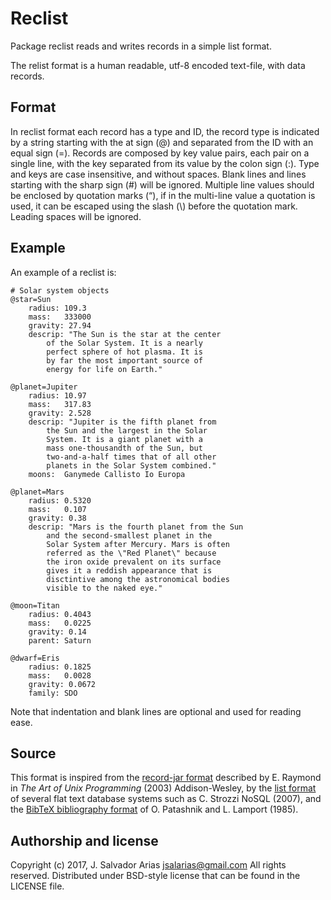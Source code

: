 # Reclist

Package reclist reads
and writes records in a simple list format.

The relist format is a human readable,
utf-8 encoded text-file,
with data records.

## Format

In reclist format each record has a type and ID,
the record type is indicated by a string starting
with the at sign (@) and separated from the ID
with an equal sign (=).
Records are composed by key value pairs,
each pair on a single line,
with the key separated from its value
by the colon sign (:).
Type
and keys
are case insensitive,
and without spaces.
Blank lines
and lines starting with the sharp sign (#)
will be ignored.
Multiple line values
should be enclosed by quotation marks (“),
if in the multi-line value
a quotation is used,
it can be escaped using the slash (\\)
before the quotation mark.
Leading spaces will be ignored.

## Example

An example of a reclist is:

```
# Solar system objects
@star=Sun
	radius:	109.3
	mass:	333000
	gravity: 27.94
	descrip: "The Sun is the star at the center
		of the Solar System. It is a nearly
		perfect sphere of hot plasma. It is
		by far the most important source of
		energy for life on Earth."

@planet=Jupiter
	radius:	10.97
	mass:	317.83
	gravity: 2.528
	descrip: "Jupiter is the fifth planet from
		the Sun and the largest in the Solar
		System. It is a giant planet with a
		mass one-thousandth of the Sun, but
		two-and-a-half times that of all other
		planets in the Solar System combined."
	moons:	Ganymede Callisto Io Europa

@planet=Mars
	radius: 0.5320
	mass:	0.107
	gravity: 0.38
	descrip: "Mars is the fourth planet from the Sun
		and the second-smallest planet in the
		Solar System after Mercury. Mars is often
		referred as the \"Red Planet\" because
		the iron oxide prevalent on its	surface
		gives it a reddish appearance that is
		disctintive among the astronomical bodies
		visible to the naked eye."

@moon=Titan
	radius:	0.4043
	mass:	0.0225
	gravity: 0.14
	parent: Saturn

@dwarf=Eris
	radius:	0.1825
	mass:	0.0028
	gravity: 0.0672
	family:	SDO
```

Note that indentation
and blank lines are optional
and used for reading ease.

## Source

This format is inspired from
the [record-jar format](http://www.catb.org/esr/writings/taoup/html/ch05s02.html#id2906931)
described by
E. Raymond in *The Art of Unix Programming* (2003) Addison-Wesley,
by the [list format](http://www.strozzi.it/cgi-bin/CSA/tw7/I/en_US/NoSQL/Table%20structure)
of several flat text database systems
such as C. Strozzi NoSQL (2007),
and the [BibTeX bibliography format](https://en.wikipedia.org/wiki/BibTeX)
of O. Patashnik and L. Lamport (1985).

## Authorship and license

Copyright (c) 2017, J. Salvador Arias <jsalarias@gmail.com>
All rights reserved.
Distributed under BSD-style license that can be found in the LICENSE file.

